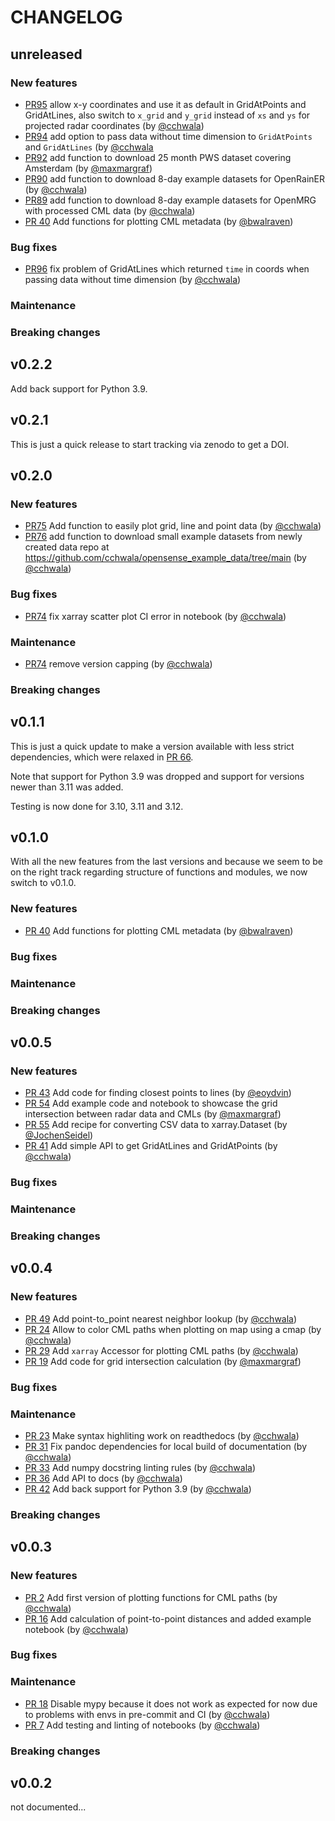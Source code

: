 # CHANGELOG

## unreleased

### New features

- [PR95](https:github.com/OpenSenseAction/poligrain/pull/95) allow x-y
  coordinates and use it as default in GridAtPoints and GridAtLines, also switch
  to `x_grid` and `y_grid` instead of `xs` and `ys` for projected radar
  coordinates (by [@cchwala](https://github.com/cchwala))
- [PR94](https:github.com/OpenSenseAction/poligrain/pull/94) add option to pass
  data without time dimension to `GridAtPoints` and `GridAtLines` (by
  [@cchwala](https://github.com/cchwala)
- [PR92](https://github.com/OpenSenseAction/poligrain/pull/92) add function to
  download 25 month PWS dataset covering Amsterdam (by
  [@maxmargraf](https://github.com/maxmargraf))
- [PR90](https://github.com/OpenSenseAction/poligrain/pull/90) add function to
  download 8-day example datasets for OpenRainER (by
  [@cchwala](https://github.com/cchwala))
- [PR89](https://github.com/OpenSenseAction/poligrain/pull/89) add function to
  download 8-day example datasets for OpenMRG with processed CML data (by
  [@cchwala](https://github.com/cchwala))
- [PR 40](https://github.com/OpenSenseAction/poligrain/pull/40) Add functions
  for plotting CML metadata (by [@bwalraven](https://github.com/bwalraven))

### Bug fixes

- [PR96](https:github.com/OpenSenseAction/poligrain/pull/96) fix problem of
  GridAtLines which returned `time` in coords when passing data without time
  dimension (by [@cchwala](https://github.com/cchwala))

### Maintenance

### Breaking changes

## v0.2.2

Add back support for Python 3.9.

## v0.2.1

This is just a quick release to start tracking via zenodo to get a DOI.

## v0.2.0

### New features

- [PR75](https://github.com/OpenSenseAction/poligrain/pull/75) Add function to
  easily plot grid, line and point data (by
  [@cchwala](https://github.com/cchwala))
- [PR76](https://github.com/OpenSenseAction/poligrain/pull/76) add function to
  download small example datasets from newly created data repo at
  https://github.com/cchwala/opensense_example_data/tree/main (by
  [@cchwala](https://github.com/cchwala))

### Bug fixes

- [PR74](https://github.com/OpenSenseAction/poligrain/pull/74) fix xarray
  scatter plot CI error in notebook (by [@cchwala](https://github.com/cchwala))

### Maintenance

- [PR74](https://github.com/OpenSenseAction/poligrain/pull/74) remove version
  capping (by [@cchwala](https://github.com/cchwala))

### Breaking changes

## v0.1.1

This is just a quick update to make a version available with less strict
dependencies, which were relaxed in
[PR 66](https://github.com/OpenSenseAction/poligrain/pull/66).

Note that support for Python 3.9 was dropped and support for versions newer than
3.11 was added.

Testing is now done for 3.10, 3.11 and 3.12.

## v0.1.0

With all the new features from the last versions and because we seem to be on
the right track regarding structure of functions and modules, we now switch to
v0.1.0.

### New features

- [PR 40](https://github.com/OpenSenseAction/poligrain/pull/40) Add functions
  for plotting CML metadata (by [@bwalraven](https://github.com/bwalraven))

### Bug fixes

### Maintenance

### Breaking changes

## v0.0.5

### New features

- [PR 43](https://github.com/OpenSenseAction/poligrain/pull/43) Add code for
  finding closest points to lines (by [@eoydvin](https://github.com/eoydvin))
- [PR 54](https://github.com/OpenSenseAction/poligrain/pull/54) Add example code
  and notebook to showcase the grid intersection between radar data and CMLs (by
  [@maxmargraf](https://github.com/maxmargraf))
- [PR 55](https://github.com/OpenSenseAction/poligrain/pull/55) Add recipe for
  converting CSV data to xarray.Dataset (by
  [@JochenSeidel](https://github.com/jochenseidel))
- [PR 41](https://github.com/OpenSenseAction/poligrain/pull/41) Add simple API
  to get GridAtLines and GridAtPoints (by
  [@cchwala](https://github.com/cchwala))

### Bug fixes

### Maintenance

### Breaking changes

## v0.0.4

### New features

- [PR 49](https://github.com/OpenSenseAction/poligrain/pull/49) Add
  point-to_point nearest neighbor lookup (by
  [@cchwala](https://github.com/cchwala))
- [PR 24](https://github.com/OpenSenseAction/poligrain/pull/24) Allow to color
  CML paths when plotting on map using a cmap (by
  [@cchwala](https://github.com/cchwala))
- [PR 29](https://github.com/OpenSenseAction/poligrain/pull/29) Add `xarray`
  Accessor for plotting CML paths (by [@cchwala](https://github.com/cchwala))
- [PR 19](https://github.com/OpenSenseAction/poligrain/pull/19) Add code for
  grid intersection calculation (by
  [@maxmargraf](https://github.com/maxmargraf))

### Bug fixes

### Maintenance

- [PR 23](https://github.com/OpenSenseAction/poligrain/pull/23) Make syntax
  highliting work on readthedocs (by [@cchwala](https://github.com/cchwala))
- [PR 31](https://github.com/OpenSenseAction/poligrain/pull/31) Fix pandoc
  dependencies for local build of documentation (by
  [@cchwala](https://github.com/cchwala))
- [PR 33](https://github.com/OpenSenseAction/poligrain/pull/33) Add numpy
  docstring linting rules (by [@cchwala](https://github.com/cchwala))
- [PR 36](https://github.com/OpenSenseAction/poligrain/pull/36) Add API to docs
  (by [@cchwala](https://github.com/cchwala))
- [PR 42](https://github.com/OpenSenseAction/poligrain/pull/42) Add back support
  for Python 3.9 (by [@cchwala](https://github.com/cchwala))

### Breaking changes

## v0.0.3

### New features

- [PR 2](https://github.com/OpenSenseAction/poligrain/pull/2) Add first version
  of plotting functions for CML paths (by
  [@cchwala](https://github.com/cchwala))
- [PR 16](https://github.com/OpenSenseAction/poligrain/pull/16) Add calculation
  of point-to-point distances and added example notebook (by
  [@cchwala](https://github.com/cchwala))

### Bug fixes

### Maintenance

- [PR 18](https://github.com/OpenSenseAction/poligrain/pull/18) Disable mypy
  because it does not work as expected for now due to problems with envs in
  pre-commit and CI (by [@cchwala](https://github.com/cchwala))
- [PR 7](https://github.com/OpenSenseAction/poligrain/pull/7) Add testing and
  linting of notebooks (by [@cchwala](https://github.com/cchwala))

### Breaking changes

## v0.0.2

not documented...
